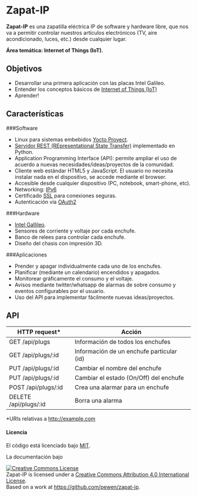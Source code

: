 # Zapat-IP

**Zapat-IP** es una zapatilla eléctrica IP de software y hardware libre, que nos va a permitir controlar nuestros artículos electrónicos (TV, aire acondicionado, luces, etc.) desde cualquier lugar.

**Área temática: Internet of Things (IoT).**

## Objetivos
* Desarrollar una primera aplicación con las placas Intel Galileo.
* Entender los conceptos básicos de [Internet of Things (IoT)](https://en.wikipedia.org/wiki/Internet_of_Things)
* Aprender!

## Características
###Software
* Linux para sistemas embebidos [Yocto Proyect](https://www.yoctoproject.org/).
* [Servidor REST (REpresentational State Transfer)](https://en.wikipedia.org/wiki/Representational_state_transfer) implementado en Python.
* Application Programming Interface (API): permite ampliar el uso de acuerdo a nuevas necesidades/ideas/proyectos de la comunidad.
* Cliente web estándar HTML5 y JavaScript. El usuario no necesita instalar nada en el dispositivo, se accede mediante el browser.
* Accesible desde cualquier dispositivo (PC, notebook, smart-phone, etc).
* Networking: [IPv6](https://en.wikipedia.org/wiki/IPv6)
* Certificado [SSL](https://en.wikipedia.org/wiki/Transport_Layer_Security) para conexiones seguras.
* Autenticación vía [OAuth2](https://en.wikipedia.org/wiki/OAuth)

###Hardware
* [Intel Gallileo](https://www-ssl.intel.com/content/www/us/en/do-it-yourself/galileo-maker-quark-board.html).
* Sensores de corriente y voltaje por cada enchufe.
* Banco de relees para controlar cada enchufe.
* Diseño del chasis con impresión 3D.

###Aplicaciones
* Prender y apagar individualmente cada uno de los enchufes.
* Planificar (mediante un calendario) encendidos y apagados.
* Monitorear gráficamente el consumo y el voltaje.
* Avisos mediante twitter/whatsapp de alarmas de sobre consumo y eventos configurables por el usuario.
* Uso del API para implementar fácilmente nuevas ideas/proyectos.
 

## API

|      HTTP request*    |             Acción                        |
|-----------------------|-------------------------------------------|
|  GET   /api/plugs     | Información de todos los enchufes         |
|  GET   /api/plugs/:id | Información de un enchufe particular (id) |
|  PUT   /api/plugs/:id | Cambiar el nombre del enchufe             |
|  PUT   /api/plugs/:id | Cambiar el estado (On/Off) del enchufe    |
|  POST  /api/plugs/:id | Crea una alarmar para un enchufe          |
| DELETE /api/plugs/:id | Borra una alarma                          |

*URIs relativas a http://example.com

#### Licencia
El código está licenciado bajo [MIT](https://github.com/pewen/zapat-ip/blob/master/LICENSE).

La documentación bajo

<a rel="license" href="http://creativecommons.org/licenses/by/4.0/"><img alt="Creative Commons License" style="border-width:0" src="https://i.creativecommons.org/l/by/4.0/88x31.png" /></a><br /><span xmlns:dct="http://purl.org/dc/terms/" property="dct:title">Zapat-IP</span> is licensed under a <a rel="license" href="http://creativecommons.org/licenses/by/4.0/">Creative Commons Attribution 4.0 International License</a>.<br />Based on a work at <a xmlns:dct="http://purl.org/dc/terms/" href="https://github.com/pewen/zapat-ip" rel="dct:source">https://github.com/pewen/zapat-ip</a>.
